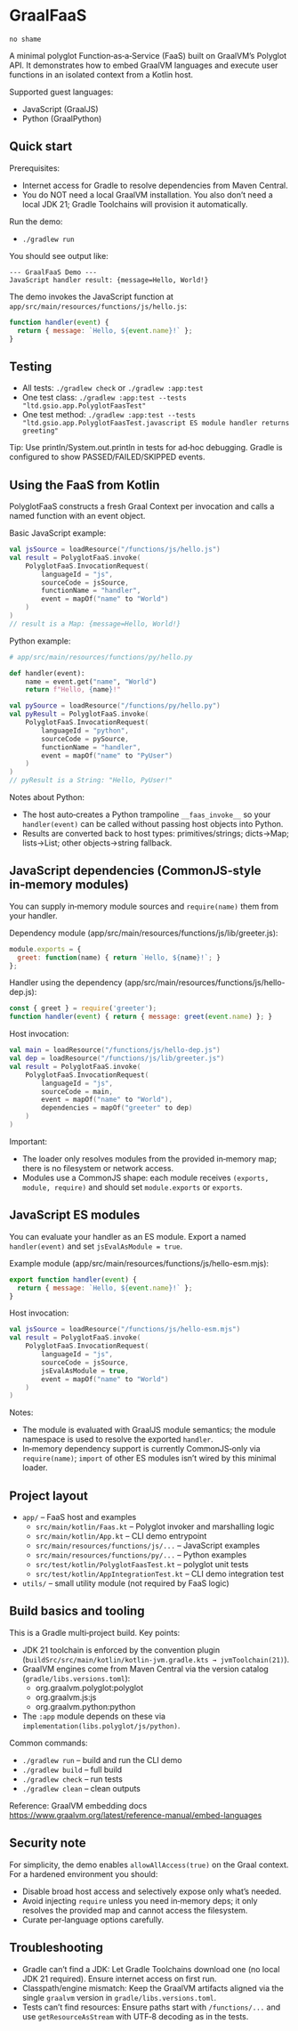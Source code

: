 # GraalFaaS

```shell
no shame
```

A minimal polyglot Function‑as‑a‑Service (FaaS) built on GraalVM’s Polyglot API. It demonstrates how to embed GraalVM languages and execute user functions in an isolated context from a Kotlin host.

Supported guest languages:
- JavaScript (GraalJS)
- Python (GraalPython)


## Quick start
Prerequisites:
- Internet access for Gradle to resolve dependencies from Maven Central.
- You do NOT need a local GraalVM installation. You also don’t need a local JDK 21; Gradle Toolchains will provision it automatically.

Run the demo:
- `./gradlew run`

You should see output like:
```
--- GraalFaaS Demo ---
JavaScript handler result: {message=Hello, World!}
```

The demo invokes the JavaScript function at `app/src/main/resources/functions/js/hello.js`:
```javascript
function handler(event) {
  return { message: `Hello, ${event.name}!` };
}
```


## Testing
- All tests: `./gradlew check` or `./gradlew :app:test`
- One test class: `./gradlew :app:test --tests "ltd.gsio.app.PolyglotFaasTest"`
- One test method: `./gradlew :app:test --tests "ltd.gsio.app.PolyglotFaasTest.javascript ES module handler returns greeting"`

Tip: Use println/System.out.println in tests for ad‑hoc debugging. Gradle is configured to show PASSED/FAILED/SKIPPED events.


## Using the FaaS from Kotlin
PolyglotFaaS constructs a fresh Graal Context per invocation and calls a named function with an event object.

Basic JavaScript example:
```kotlin
val jsSource = loadResource("/functions/js/hello.js")
val result = PolyglotFaaS.invoke(
    PolyglotFaaS.InvocationRequest(
        languageId = "js",
        sourceCode = jsSource,
        functionName = "handler",
        event = mapOf("name" to "World")
    )
)
// result is a Map: {message=Hello, World!}
```

Python example:
```python
# app/src/main/resources/functions/py/hello.py

def handler(event):
    name = event.get("name", "World")
    return f"Hello, {name}!"
```
```kotlin
val pySource = loadResource("/functions/py/hello.py")
val pyResult = PolyglotFaaS.invoke(
    PolyglotFaaS.InvocationRequest(
        languageId = "python",
        sourceCode = pySource,
        functionName = "handler",
        event = mapOf("name" to "PyUser")
    )
)
// pyResult is a String: "Hello, PyUser!"
```

Notes about Python:
- The host auto‑creates a Python trampoline `__faas_invoke__` so your `handler(event)` can be called without passing host objects into Python.
- Results are converted back to host types: primitives/strings; dicts→Map; lists→List; other objects→string fallback.


## JavaScript dependencies (CommonJS‑style in‑memory modules)
You can supply in‑memory module sources and `require(name)` them from your handler.

Dependency module (app/src/main/resources/functions/js/lib/greeter.js):
```javascript
module.exports = {
  greet: function(name) { return `Hello, ${name}!`; }
};
```

Handler using the dependency (app/src/main/resources/functions/js/hello-dep.js):
```javascript
const { greet } = require('greeter');
function handler(event) { return { message: greet(event.name) }; }
```

Host invocation:
```kotlin
val main = loadResource("/functions/js/hello-dep.js")
val dep = loadResource("/functions/js/lib/greeter.js")
val result = PolyglotFaaS.invoke(
    PolyglotFaaS.InvocationRequest(
        languageId = "js",
        sourceCode = main,
        event = mapOf("name" to "World"),
        dependencies = mapOf("greeter" to dep)
    )
)
```

Important:
- The loader only resolves modules from the provided in‑memory map; there is no filesystem or network access.
- Modules use a CommonJS shape: each module receives `(exports, module, require)` and should set `module.exports` or `exports`.


## JavaScript ES modules
You can evaluate your handler as an ES module. Export a named `handler(event)` and set `jsEvalAsModule = true`.

Example module (app/src/main/resources/functions/js/hello-esm.mjs):
```javascript
export function handler(event) {
  return { message: `Hello, ${event.name}!` };
}
```

Host invocation:
```kotlin
val jsSource = loadResource("/functions/js/hello-esm.mjs")
val result = PolyglotFaaS.invoke(
    PolyglotFaaS.InvocationRequest(
        languageId = "js",
        sourceCode = jsSource,
        jsEvalAsModule = true,
        event = mapOf("name" to "World")
    )
)
```

Notes:
- The module is evaluated with GraalJS module semantics; the module namespace is used to resolve the exported `handler`.
- In‑memory dependency support is currently CommonJS‑only via `require(name)`; `import` of other ES modules isn’t wired by this minimal loader.


## Project layout
- `app/` – FaaS host and examples
  - `src/main/kotlin/Faas.kt` – Polyglot invoker and marshalling logic
  - `src/main/kotlin/App.kt` – CLI demo entrypoint
  - `src/main/resources/functions/js/...` – JavaScript examples
  - `src/main/resources/functions/py/...` – Python examples
  - `src/test/kotlin/PolyglotFaasTest.kt` – polyglot unit tests
  - `src/test/kotlin/AppIntegrationTest.kt` – CLI demo integration test
- `utils/` – small utility module (not required by FaaS logic)


## Build basics and tooling
This is a Gradle multi‑project build. Key points:
- JDK 21 toolchain is enforced by the convention plugin (`buildSrc/src/main/kotlin/kotlin-jvm.gradle.kts → jvmToolchain(21)`).
- GraalVM engines come from Maven Central via the version catalog (`gradle/libs.versions.toml`):
  - org.graalvm.polyglot:polyglot
  - org.graalvm.js:js
  - org.graalvm.python:python
- The `:app` module depends on these via `implementation(libs.polyglot/js/python)`.

Common commands:
- `./gradlew run` – build and run the CLI demo
- `./gradlew build` – full build
- `./gradlew check` – run tests
- `./gradlew clean` – clean outputs

Reference: GraalVM embedding docs https://www.graalvm.org/latest/reference-manual/embed-languages


## Security note
For simplicity, the demo enables `allowAllAccess(true)` on the Graal context. For a hardened environment you should:
- Disable broad host access and selectively expose only what’s needed.
- Avoid injecting `require` unless you need in‑memory deps; it only resolves the provided map and cannot access the filesystem.
- Curate per‑language options carefully.


## Troubleshooting
- Gradle can’t find a JDK: Let Gradle Toolchains download one (no local JDK 21 required). Ensure internet access on first run.
- Classpath/engine mismatch: Keep the GraalVM artifacts aligned via the single `graalvm` version in `gradle/libs.versions.toml`.
- Tests can’t find resources: Ensure paths start with `/functions/...` and use `getResourceAsStream` with UTF‑8 decoding as in the tests.
